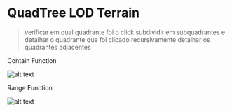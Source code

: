 # QuadTree LOD Terrain

> verificar em qual quadrante foi o click
> subdividir em subquadrantes e detalhar o quadrante que foi clicado
> recursivamente detalhar os quadrantes adjacentes

Contain Function

![alt text](https://github.com/lschmidt7/quadtree-lod/img/master/img3.png?raw=true)

Range Function

![alt text](https://github.com/lschmidt7/quadtree-lod/img/master/img1.png?raw=true)